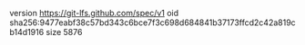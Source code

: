 version https://git-lfs.github.com/spec/v1
oid sha256:9477eabf38c57bd343c6bce7f3c698d684841b37173ffcd2c42a819cb14d1916
size 5876
